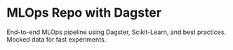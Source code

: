 # MLOps Repo with Dagster

End-to-end MLOps pipeline using Dagster, Scikit-Learn, and best practices. Mocked data for fast experiments.